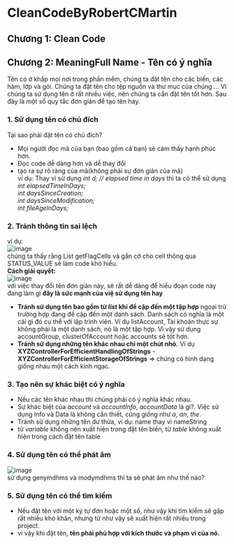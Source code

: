 # CleanCodeByRobertCMartin

## Chương 1: Clean Code
## Chương 2: MeaningFull Name - Tên có ý nghĩa
Tên có ở khắp mọi nơi trong phần mềm, chúng ta đặt tên cho các biến, các hàm, lớp và gói. Chúng ta đặt tên cho tệp nguồn và thư mục của chúng ... Vì chúng ta sử dụng tên ở rất nhiều việc, nên chúng ta cần đặt tên tốt hơn. Sau đây là một số quy tắc đơn giản để tạo tên hay.
### 1. Sử dụng tên có chủ đích
Tại sao phải đặt tên có chủ đích?
- Mọi người đọc mã của bạn (bao gồm cả bạn) sẽ cảm thấy hạnh phúc hơn.
- Đọc code dễ dàng hơn và dễ thay đổi
- tạo ra sự rõ ràng của mã(không phải sự đơn giản của mã)<space><space>  
ví dụ: Thay vì sử dụng _int d; // elapsed time in days_ thì ta có thể sử dụng<space><space>  
_int elapsedTimeInDays;<space><space>  
int daysSinceCreation;<space><space>  
int daysSinceModification;<space><space>  
int fileAgeInDays;_<space><space>  

### 2. Tránh thông tin sai lệch
ví dụ:  
![image](https://user-images.githubusercontent.com/45452245/120101127-b7d9ce00-c16e-11eb-98de-e8bc1a07d46c.png)  
 chúng ta thấy rằng List<int> getFlagCells và gắn cờ cho cell thông qua STATUS_VALUE sẽ làm code khó hiểu.  
__Cách giải quyết:__  
![image](https://user-images.githubusercontent.com/45452245/120101553-bc9f8180-c170-11eb-8dba-63f136c64a7d.png)  
với việc thay đổi tên đơn giản này, sẽ rất dễ dàng để hiểu đoạn code này đang làm gì __đây là sức mạnh của việ sử dụng tên hay__
- __Tránh sử dụng tên bao gồm từ _list_ khi đề cập đến một tập hợp__ ngoại trừ trường hợp đang đề cập đến một danh sách. Danh sách có nghĩa là một cái gì đó cụ thể với lập trình viên. Ví dụ listAccount, Tài khoản thực sự không phải là một danh sách, nó là một tập hợp. Vì vậy sử dụng accountGroup, clusterOfAccount hoặc accounts sẽ tốt hơn.
- __Tránh sử dụng những tên khác nhau chỉ một chút nhỏ.__ Ví dụ __XYZControllerForEfficientHandlingOfStrings__ - __XYZControllerForEfficientStorageOfStrings__ => chúng có hình dạng giống nhau một cách kinh ngạc. 
### 3. Tạo nên sự khác biệt có ý nghĩa
- Nếu các tên khác nhau thì chúng phải có ý nghĩa khác nhau.
- Sự khác biệt của _account_ và _accountInfo_, _accountData_ là gì?. Việc sử dụng Info và Data là không cần thiết, cũng giống như _a_, _an_, _the_.
- Tránh sử dụng những tên dư thừa, ví dụ: name thay vì nameString
- từ _variable_ không nên xuất hiện trong đặt tên biến, từ _table_ không xuất hiện trong cách đặt tên table
### 4. Sử dụng tên có thể phát âm
![image](https://user-images.githubusercontent.com/45452245/120110644-8249da80-c198-11eb-92e8-cdab311652db.png)  
sử dụng genymdhms và modymdhms thì ta sẽ phát âm như thế nào?  
### 5. Sử dụng tên có thể tìm kiếm
- Nếu đặt tên với một ký tự đơn hoặc một số, như vậy khi tìm kiếm sẽ gặp rất nhiều khó khăn, nhưng từ như vậy sẽ xuất hiện rất nhiều trong project.
- vì vậy khi đặt tên, __tên phải phù hợp với kích thước và phạm vi của nó.__
